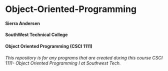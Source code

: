 # Object-Oriented-Programming

#### Sierra Andersen     
#### SouthWest Technical College      
#### Object Oriented Programming (CSCI 1111)



###### This repository is for any programs that are created during this course CSCI 1111- Object Oriented Programming I at Southwest Tech.

